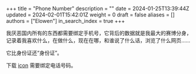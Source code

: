 +++
title = "Phone Number"
description = ""
date = 2024-01-25T13:39:44Z
updated = 2024-02-01T15:42:01Z
weight = 0
draft = false
aliases = []
authors = ["Elowen"]
in_search_index = true
+++

我厌恶国内所有的东西都需要绑定手机号，它背后的数据就是我最大的赛博分身，记录着我喜欢什么，在做什么，现在在哪，和谁说了什么话，浏览了什么网页……

它比身份证还“身份证”。

下载 [icon](https://www.iconfont.cn/) 需要绑定电话号码。
